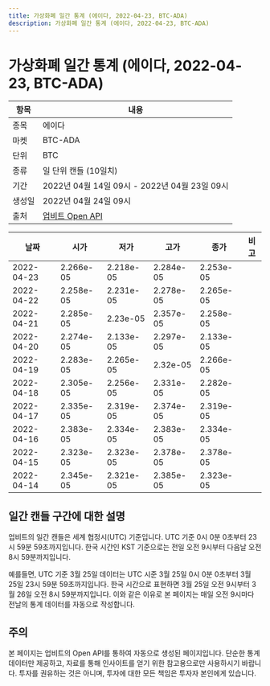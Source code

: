 ```yaml
---
title: 가상화폐 일간 통계 (에이다, 2022-04-23, BTC-ADA)
description: 가상화폐 일간 통계 (에이다, 2022-04-23, BTC-ADA)
---
```



가상화폐 일간 통계 (에이다, 2022-04-23, BTC-ADA)
===

|항목|내용|
|--|--|
|종목|에이다|
|마켓|BTC-ADA|
|단위|BTC|
|종류|일 단위 캔들 (10일치)|
|기간|2022년 04월 14일 09시 - 2022년 04월 23일 09시|
|생성일|2022년 04월 24일 09시|
|출처|[업비트 Open API](https://docs.upbit.com)|


|날짜|시가|저가|고가|종가|비고|
|--|--|--|--|--|--|
|2022-04-23|2.266e-05|2.218e-05|2.284e-05|2.253e-05|    |
|2022-04-22|2.258e-05|2.231e-05|2.278e-05|2.265e-05|    |
|2022-04-21|2.285e-05|2.23e-05|2.357e-05|2.258e-05|    |
|2022-04-20|2.274e-05|2.133e-05|2.297e-05|2.133e-05|    |
|2022-04-19|2.283e-05|2.265e-05|2.32e-05|2.266e-05|    |
|2022-04-18|2.305e-05|2.256e-05|2.331e-05|2.282e-05|    |
|2022-04-17|2.335e-05|2.319e-05|2.374e-05|2.319e-05|    |
|2022-04-16|2.383e-05|2.334e-05|2.383e-05|2.334e-05|    |
|2022-04-15|2.323e-05|2.323e-05|2.378e-05|2.378e-05|    |
|2022-04-14|2.345e-05|2.321e-05|2.385e-05|2.323e-05|    |


일간 캔들 구간에 대한 설명
---


업비트의 일간 캔들은 세계 협정시(UTC) 기준입니다. 
UTC 기준 0시 0분 0초부터 23시 59분 59초까지입니다. 
한국 시간인 KST 기준으로는 전일 오전 9시부터 다음날 오전 8시 59분까지입니다. 


예를들면, UTC 기준 3월 25일 데이터는 UTC 시준 3월 25일 0시 0분 0초부터 3월 25일 23시 59분 59초까지입니다. 
한국 시간으로 표현하면 3월 25일 오전 9시부터 3월 26일 오전 8시 59분까지입니다. 
이와 같은 이유로 본 페이지는 매일 오전 9시마다 전날의 통계 데이터를 자동으로 작성합니다. 


주의
---


본 페이지는 업비트의 Open API를 통하여 자동으로 생성된 페이지입니다. 
단순한 통계 데이터만 제공하고, 자료를 통해 인사이트를 얻기 위한 참고용으로만 사용하시기 바랍니다. 
투자를 권유하는 것은 아니며, 투자에 대한 모든 책임은 투자자 본인에게 있습니다. 
